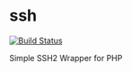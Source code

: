 # ssh
[![Build Status](https://travis-ci.org/almajiro/ssh.svg?branch=master)](https://travis-ci.org/almajiro/ssh)

Simple SSH2 Wrapper for PHP
